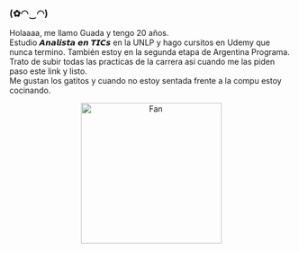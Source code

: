### (✿◠‿◠)
Holaaaa, me llamo Guada y tengo 20 años. <br>
Estudio 𝘼𝙣𝙖𝙡𝙞𝙨𝙩𝙖 𝙚𝙣 𝙏𝙄𝘾𝙨 en la UNLP y hago cursitos en Udemy que nunca termino. También estoy en la segunda etapa de Argentina Programa. <br>
Trato de subir todas las practicas de la carrera asi cuando me las piden paso este link y listo. <br>
Me gustan los gatitos y cuando no estoy sentada frente a la compu estoy cocinando.

<div align="center">
<img width="250" src="https://static.247tickets.com/o_1e8obkma0ufq618mdvo77139ln.gif" alt="Fan" align="center">
</div>

<!--
**guadaevequoz/guadaevequoz** is a ✨ _special_ ✨ repository because its `README.md` (this file) appears on your GitHub profile.

Here are some ideas to get you started:

- 🔭 I’m currently working on ...
- 🌱 I’m currently learning ...
- 👯 I’m looking to collaborate on ...
- 🤔 I’m looking for help with ...
- 💬 Ask me about ...
- 📫 How to reach me: ...
- 😄 Pronouns: ...
- ⚡ Fun fact: ...
-->

